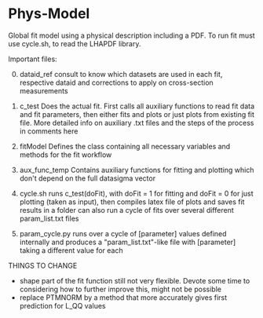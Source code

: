# Phys-Model
Global fit model using a physical description including a PDF. To run fit must use cycle.sh, to read the LHAPDF library.

Important files:

0) dataid_ref
consult to know which datasets are used in each fit, respective dataid and corrections to apply on cross-section measurements

1) c_test
Does the actual fit. First calls all auxiliary functions to read fit data and fit parameters, then either fits and plots or just plots from existing fit file. More detailed info on auxiliary .txt files and the steps of the process in comments here

2) fitModel
Defines the class containing all necessary variables and methods for the fit workflow

3) aux_func_temp
Contains auxiliary functions for fitting and plotting which don't depend on the full datasigma vector

4) cycle.sh
runs c_test(doFit), with doFit = 1 for fitting and doFit = 0 for just plotting (taken as input), then compiles latex file of plots and saves fit results in a folder
can also run a cycle of fits over several different param_list.txt files

5) param_cycle.py
runs over a cycle of [parameter] values defined internally and produces a "param_list.txt"-like file with [parameter] taking a different value for each

THINGS TO CHANGE
- shape part of the fit function still not very flexible. Devote some time to considering how to further improve this, might not be possible
- replace PTMNORM by a method that more accurately gives first prediction for L_QQ values
